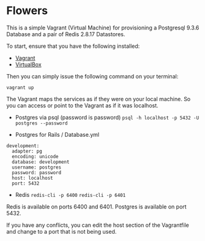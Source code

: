 Flowers
===========

This is a simple Vagrant (Virtual Machine) for provisioning a Postgresql 9.3.6 Database and a pair of Redis 2.8.17 Datastores. 

To start, ensure that you have the following installed:

* [Vagrant](http://www.vagrantup.com)
* [VirtualBox](http://www.virtualbox.com)

Then you can simply issue the following command on your terminal:

` vagrant up `

The Vagrant maps the services as if they were on your local machine. So you can access or point to the Vagrant as if it was localhost.

* Postgres via psql (password is password)
` psql -h localhost -p 5432 -U postgres --password `

* Postgres for Rails / Database.yml

```
development:
  adapter: pg
  encoding: unicode
  database: development
  username: postgres
  password: password
  host: localhost
  port: 5432
```

* Redis
` redis-cli -p 6400 `
` redis-cli -p 6401 `

Redis is available on ports 6400 and 6401.
Postgres is available on port 5432.

If you have any conflicts, you can edit the host section of the Vagrantfile and change to a port that is not being used.
